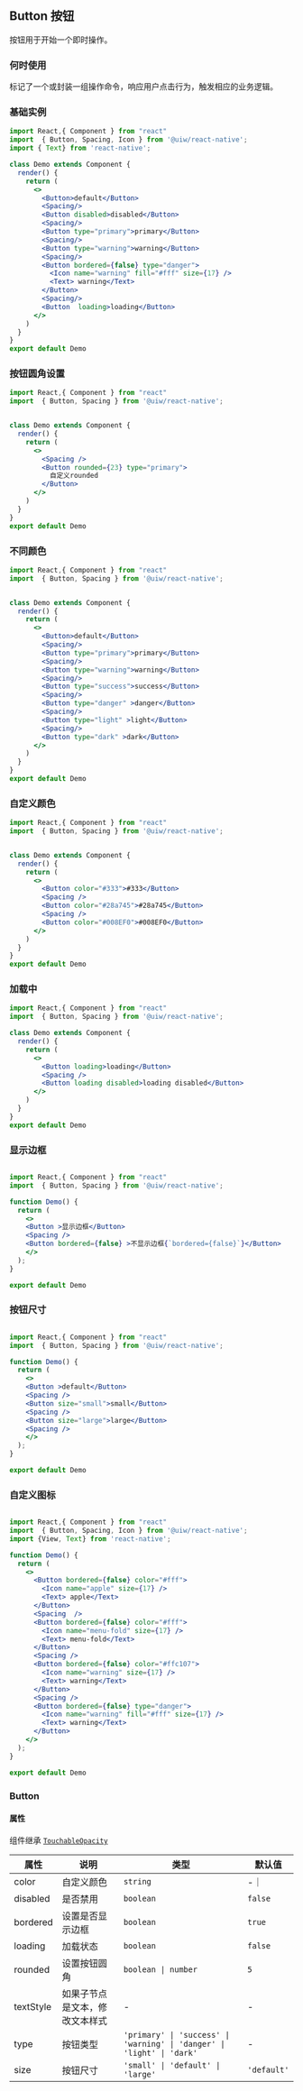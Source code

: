 Button 按钮
---

按钮用于开始一个即时操作。

### 何时使用

标记了一个或封装一组操作命令，响应用户点击行为，触发相应的业务逻辑。


### 基础实例

```jsx  mdx:preview
import React,{ Component } from "react"
import  { Button, Spacing, Icon } from '@uiw/react-native';
import { Text} from 'react-native';

class Demo extends Component {
  render() {
    return (
      <>
        <Button>default</Button>
        <Spacing/>
        <Button disabled>disabled</Button>
        <Spacing/>
        <Button type="primary">primary</Button>
        <Spacing/>
        <Button type="warning">warning</Button>
        <Spacing/>
        <Button bordered={false} type="danger">
          <Icon name="warning" fill="#fff" size={17} />
          <Text> warning</Text>
        </Button>
        <Spacing/>
        <Button  loading>loading</Button>
      </>
    )
  }
}
export default Demo
```

### 按钮圆角设置

```jsx  mdx:preview
import React,{ Component } from "react"
import  { Button, Spacing } from '@uiw/react-native';


class Demo extends Component {
  render() {
    return (
      <>
        <Spacing />
        <Button rounded={23} type="primary">
          自定义rounded
        </Button>
      </>
    )
  }
}
export default Demo
```

### 不同颜色

```jsx  mdx:preview
import React,{ Component } from "react"
import  { Button, Spacing } from '@uiw/react-native';


class Demo extends Component {
  render() {
    return (
      <>
        <Button>default</Button>
        <Spacing/>
        <Button type="primary">primary</Button>
        <Spacing/>
        <Button type="warning">warning</Button>
        <Spacing/>
        <Button type="success">success</Button>
        <Spacing/>
        <Button type="danger" >danger</Button>
        <Spacing/>
        <Button type="light" >light</Button>
        <Spacing/>
        <Button type="dark" >dark</Button>
      </>
    )
  }
}
export default Demo
```

### 自定义颜色

```jsx  mdx:preview
import React,{ Component } from "react"
import  { Button, Spacing } from '@uiw/react-native';


class Demo extends Component {
  render() {
    return (
      <>
        <Button color="#333">#333</Button>
        <Spacing />
        <Button color="#28a745">#28a745</Button>
        <Spacing />
        <Button color="#008EF0">#008EF0</Button>
      </>
    )
  }
}
export default Demo
```

### 加载中


```jsx  mdx:preview
import React,{ Component } from "react"
import  { Button, Spacing } from '@uiw/react-native';

class Demo extends Component {
  render() {
    return (
      <>
        <Button loading>loading</Button>
        <Spacing />
        <Button loading disabled>loading disabled</Button>
      </>
    )
  }
}
export default Demo
```

### 显示边框

```jsx  mdx:preview

import React,{ Component } from "react"
import  { Button, Spacing } from '@uiw/react-native';

function Demo() {
  return (
    <>
    <Button >显示边框</Button>
    <Spacing />
    <Button bordered={false} >不显示边框{`bordered={false}`}</Button>
    </>
  );
}

export default Demo

```
### 按钮尺寸

```jsx  mdx:preview

import React,{ Component } from "react"
import  { Button, Spacing } from '@uiw/react-native';

function Demo() {
  return (
    <>
    <Button >default</Button>
    <Spacing />
    <Button size="small">small</Button>
    <Spacing />
    <Button size="large">large</Button>
    <Spacing />
    </>
  );
}

export default Demo

```

### 自定义图标 

```jsx mdx:preview

import React,{ Component } from "react"
import  { Button, Spacing, Icon } from '@uiw/react-native';
import {View, Text} from 'react-native';

function Demo() {
  return (
    <>
      <Button bordered={false} color="#fff">
        <Icon name="apple" size={17} />
        <Text> apple</Text>
      </Button>
      <Spacing  />
      <Button bordered={false} color="#fff">
        <Icon name="menu-fold" size={17} />
        <Text> menu-fold</Text>
      </Button>
      <Spacing />
      <Button bordered={false} color="#ffc107">
        <Icon name="warning" size={17} />
        <Text> warning</Text>
      </Button>
      <Spacing />
      <Button bordered={false} type="danger">
        <Icon name="warning" fill="#fff" size={17} />
        <Text> warning</Text>
      </Button>
    </>
  );
}

export default Demo
```

### Button

#### 属性

组件继承 [`TouchableOpacity`](https://facebook.github.io/react-native/docs/touchableopacity#docsNav)


| 属性 | 说明 | 类型 | 默认值 |
| --- | --- | --- | --- |
| color | 自定义颜色 | `string` | -｜
| disabled | 是否禁用 | `boolean` | `false` |
| bordered | 设置是否显示边框 | `boolean` | `true` |
| loading | 加载状态 | `boolean` | `false` |
| rounded | 设置按钮圆角 | `boolean \| number` | `5` |
| textStyle | 如果子节点是文本，修改文本样式 | - | - |
| type | 按钮类型 | `'primary' \| 'success' \| 'warning' \| 'danger' \| 'light' \| 'dark'` | - |
| size | 按钮尺寸 | `'small' \| 'default' \| 'large'` | `'default'` |

